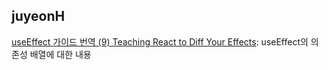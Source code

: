 <h2>juyeonH</h2><a href="https://www.notion.so/study66/A-Complete-Guide-to-useEffect-e4d7d28d98f442ddb3352e643140aea0#f2df95e2eb8e470dabbf8249835cff4c">useEffect 가이드 번역 (9) Teaching React to Diff Your Effects</a>: useEffect의 의존성 배열에 대한 내용